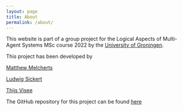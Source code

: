 ```yaml
---
layout: page
title: About
permalink: /about/
---
```


This website is part of a group project for the Logical Aspects of Multi-Agent Systems MSc course 2022 by the [University of Groningen](https://www.rug.nl/).

This project has been developed by

[Matthew Melcherts](https://github.com/MatthewBMelcherts)

[Ludwig Sickert](https://github.com/lsickert)

[Thijs Visee](https://github.com/ThijsVisee)

The GitHub repository for this project can be found [here](https://github.com/lsickert/epistemic-cluedo)
